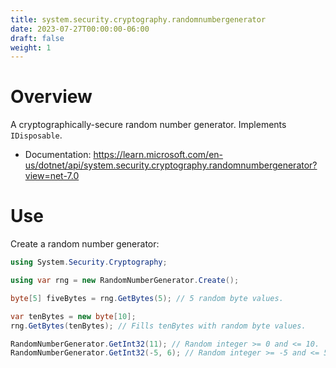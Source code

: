 ```yaml
---
title: system.security.cryptography.randomnumbergenerator
date: 2023-07-27T00:00:00-06:00
draft: false
weight: 1
---
```


# Overview
A cryptographically-secure random number generator.  Implements `IDisposable`.
- Documentation: https://learn.microsoft.com/en-us/dotnet/api/system.security.cryptography.randomnumbergenerator?view=net-7.0

# Use
Create a random number generator:
```cs
using System.Security.Cryptography;

using var rng = new RandomNumberGenerator.Create();

byte[5] fiveBytes = rng.GetBytes(5); // 5 random byte values.

var tenBytes = new byte[10];
rng.GetBytes(tenBytes); // Fills tenBytes with random byte values.

RandomNumberGenerator.GetInt32(11); // Random integer >= 0 and <= 10.
RandomNumberGenerator.GetInt32(-5, 6); // Random integer >= -5 and <= 5.

```
